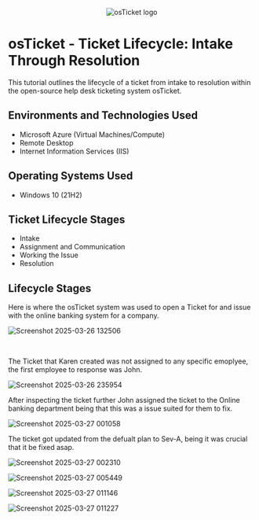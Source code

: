 <p align="center">
<img src="https://i.imgur.com/Clzj7Xs.png" alt="osTicket logo"/>
</p>

<h1>osTicket - Ticket Lifecycle: Intake Through Resolution</h1>
This tutorial outlines the lifecycle of a ticket from intake to resolution within the open-source help desk ticketing system osTicket.<br />



<h2>Environments and Technologies Used</h2>

- Microsoft Azure (Virtual Machines/Compute)
- Remote Desktop
- Internet Information Services (IIS)

<h2>Operating Systems Used </h2>

- Windows 10</b> (21H2)

<h2>Ticket Lifecycle Stages</h2>

- Intake
- Assignment and Communication
- Working the Issue
- Resolution

<h2>Lifecycle Stages</h2>

<p>

Here is where the osTicket system was used to open a Ticket for and issue with the online banking system for a company.
  

![Screenshot 2025-03-26 132506](https://github.com/user-attachments/assets/68ae60a2-c220-4774-a6a9-25df674a9a2d)



</p>
<p>

  
</p>
<br />

<p>

  
The Ticket that Karen created was not assigned to any specific emoplyee, the first employee to response was John.  
  
![Screenshot 2025-03-26 235954](https://github.com/user-attachments/assets/ddddc737-ce0a-4d81-bb66-f18c9cc61aab)

</p>
<p>

After inspecting the ticket further John assigned the ticket to the Online banking department being that this was a issue suited for them to fix.

![Screenshot 2025-03-27 001058](https://github.com/user-attachments/assets/d0a72567-a69a-48d6-8103-3a5e43908d11)
</p>

The ticket got updated from the defualt plan to Sev-A, being it was crucial that it be fixed asap.

![Screenshot 2025-03-27 002310](https://github.com/user-attachments/assets/0921b6a7-9352-4cff-8c4d-4546c1c4ca7a)

![Screenshot 2025-03-27 005449](https://github.com/user-attachments/assets/9d5e9b7e-b423-4cd3-b30f-a08091471fc0)

![Screenshot 2025-03-27 011146](https://github.com/user-attachments/assets/13c02c27-af45-4372-b1fb-76f431510ce2)


![Screenshot 2025-03-27 011227](https://github.com/user-attachments/assets/6ea6ed01-b8b2-42bf-9438-ca6e9fc13d47)
